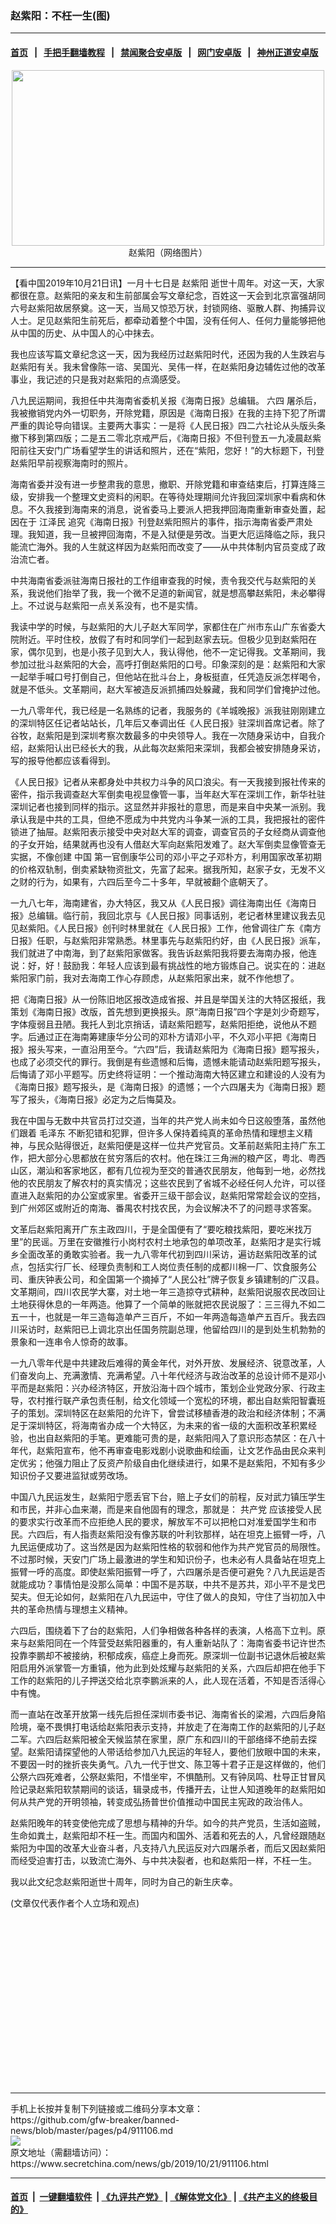 ### 赵紫阳：不枉一生(图)
------------------------

#### [首页](https://github.com/gfw-breaker/banned-news/blob/master/README.md) &nbsp;&nbsp;|&nbsp;&nbsp; [手把手翻墙教程](https://github.com/gfw-breaker/guides/wiki) &nbsp;&nbsp;|&nbsp;&nbsp; [禁闻聚合安卓版](https://github.com/gfw-breaker/bn-android) &nbsp;&nbsp;|&nbsp;&nbsp; [网门安卓版](https://github.com/oGate2/oGate) &nbsp;&nbsp;|&nbsp;&nbsp; [神州正道安卓版](https://github.com/SzzdOgate/update) 



<div class="article_right" style="fone-color:#000">
 <p style="text-align: center;">
  <img alt="" src="http://img2.secretchina.com/pic/2018/8-29/p2250351a412500946-ss.jpg" style="height:281px; width:500px"/>
  <br>
   赵紫阳（网络图片）
   <span id="hideid" name="hideid" style="color:red;display:none;">
    <span href="https://www.secretchina.com">
    </span>
   </span>
  </br>
 </p>
 <div id="txt-mid1-t21-2017">
  

---


  </div>
 </div>
 <p>
  【看中国2019年10月21日讯】一月十七日是
  <span href="https://www.secretchina.com/news/gb/tag/赵紫阳" target="_blank">
   赵紫阳
  </span>
  逝世十周年。对这一天，大家都很在意。赵紫阳的亲友和生前部属会写文章纪念，百姓这一天会到北京富强胡同六号赵紫阳故居祭奠。这一天，当局又惊恐万状，封锁网络、驱散人群、拘捕异议人士。足见赵紫阳生前死后，都牵动着整个中国，没有任何人、任何力量能够把他从中国的历史、从中国人的心中抹去。
  <span id="hideid" name="hideid" style="color:red;display:none;">
   <span href="https://www.secretchina.com">
   </span>
  </span>
 </p>
 <p>
  我也应该写篇文章纪念这一天，因为我经历过赵紫阳时代，还因为我的人生跌宕与赵紫阳有关。我未曾像陈一谘、吴国光、吴伟一样，在赵紫阳身边辅佐过他的改革事业，我记述的只是我对赵紫阳的点滴感受。
 </p>
 <p>
  八九民运期间，我担任中共海南省委机关报《海南日报》总编辑。
  <span href="https://www.secretchina.com/news/gb/tag/六四" target="_blank">
   六四
  </span>
  屠杀后，我被撤销党内外一切职务，开除党籍，原因是《海南日报》在我的主持下犯了所谓严重的舆论导向错误。主要两大事实：一是将《人民日报》四二六社论从头版头条撤下移到第四版；二是五二零北京戒严后，《海南日报》不但刊登五一九凌晨赵紫阳前往天安门广场看望学生的讲话和照片，还在“紫阳，您好！”的大标题下，刊登赵紫阳早前视察海南时的照片。
 </p>
 <p>
  海南省委并没有进一步整肃我的意思，撤职、开除党籍和审查结束后，打算连降三级，安排我一个整理文史资料的闲职。在等待处理期间允许我回深圳家中看病和休息。不久我接到海南来的消息，说省委马上要派人把我押回海南重新审查处置，起因在于
  <span href="https://www.secretchina.com/news/gb/tag/江泽民" target="_blank">
   江泽民
  </span>
  追究《海南日报》刊登赵紫阳照片的事件，指示海南省委严肃处理。我知道，我一旦被押回海南，不是入狱便是劳改。当更大厄运降临之际，我只能流亡海外。我的人生就这样因为赵紫阳而改变了——从中共体制内官员变成了政治流亡者。
 </p>
 <p>
  中共海南省委派驻海南日报社的工作组审查我的时候，责令我交代与赵紫阳的关系，我说他们抬举了我，我一个微不足道的新闻官，就是想高攀赵紫阳，未必攀得上。不过说与赵紫阳一点关系没有，也不是实情。
 </p>
 <p>
  我读中学的时候，与赵紫阳的大儿子赵大军同学，家都住在广州市东山广东省委大院附近。平时住校，放假了有时和同学们一起到赵家去玩。但极少见到赵紫阳在家，偶尔见到，也是小孩子见到大人，我认得他，他不一定记得我。文革期间，我参加过批斗赵紫阳的大会，高呼打倒赵紫阳的口号。印象深刻的是：赵紫阳和大家一起举手喊口号打倒自己，但他站在批斗台上，身板挺直，任凭造反派怎样喝令，就是不低头。文革期间，赵大军被造反派抓捕四处躲藏，我和同学们曾掩护过他。
 </p>
 <p>
  一九八零年代，我已经是一名熟练的记者，我服务的《羊城晚报》派我驻刚刚建立的深圳特区任记者站站长，几年后又奉调出任《人民日报》驻深圳首席记者。除了谷牧，赵紫阳是到深圳考察次数最多的中央领导人。我在一次随身采访中，自我介绍，赵紫阳认出已经长大的我，从此每次赵紫阳来深圳，我都会被安排随身采访，写的报导他都应该看得到。
 </p>
 <p>
  《人民日报》记者从来都身处中共权力斗争的风口浪尖。有一天我接到报社传来的密件，指示我调查赵大军倒卖电视显像管一事，当年赵大军在深圳工作，新华社驻深圳记者也接到同样的指示。这显然并非报社的意思，而是来自中央某一派别。我承认我是中共的工具，但绝不愿成为中共党内斗争某一派的工具，我把报社的密件锁进了抽屉。赵紫阳表示接受中央对赵大军的调查，调查官员的子女经商从调查他的子女开始，结果就再也没有人借赵大军向赵紫阳发难了。赵大军倒卖显像管查无实据，不像创建
  <span href="https://www.secretchina.com" target="_blank">
   中国
  </span>
  第一官倒康华公司的邓小平之子邓朴方，利用国家改革初期的价格双轨制，倒卖紧缺物资批文，先富了起来。据我所知，赵家子女，无发不义之财的行为，如果有，六四后至今二十多年，早就被翻个底朝天了。
 </p>
 <p>
  一九八七年，海南建省，办大特区，我又从《人民日报》调往海南出任《海南日报》总编辑。临行前，我回北京与《人民日报》同事话别，老记者林里建议我去见见赵紫阳。《人民日报》创刊时林里就在《人民日报》工作，他曾调往广东《南方日报》任职，与赵紫阳非常熟悉。林里事先与赵紫阳约好，由《人民日报》派车，我们就进了中南海，到了赵紫阳家做客。我告诉赵紫阳我将要去海南办报，他连说：好，好！鼓励我：年轻人应该到最有挑战性的地方锻炼自己。说实在的：进赵紫阳家门前，我对去海南工作心存顾虑，从赵紫阳家出来，就不作他想了。
 </p>
 <p>
  把《海南日报》从一份陈旧地区报改造成省报、并且是举国关注的大特区报纸，我策划《海南日报》改版，首先想到更换报头。原“海南日报”四个字是刘少奇题写，字体瘦弱且丑陋。我托人到北京捎话，请赵紫阳题写，赵紫阳拒绝，说他从不题字。后通过正在海南筹建康华分公司的邓朴方请邓小平，不久邓小平把《海南日报》报头写来，一直沿用至今。“六四”后，我请赵紫阳为《海南日报》题写报头，也成了必须交代的罪行。我倒是有些遗憾和后悔，遗憾未能请动赵紫阳题写报头，后悔请了邓小平题写。历史终将证明：一个推动海南大特区建立和建设的人没有为《海南日报》题写报头，是《海南日报》的遗憾；一个六四屠夫为《海南日报》题写了报头，《海南日报》必定为之后悔莫及。
 </p>
 <p>
  我在中国与无数中共官员打过交道，当年的共产党人尚未如今日这般堕落，虽然他们跟着
  <span href="https://www.secretchina.com/news/gb/tag/毛泽东" target="_blank">
   毛泽东
  </span>
  不断犯错和犯罪，但许多人保持着纯真的革命热情和理想主义精神，与民众贴得很近，赵紫阳便是这样一位共产党官员。文革前赵紫阳主持广东工作，把大部分心思都放在贫穷落后的农村。他在珠江三角洲的粮产区，粤北、粤西山区，潮汕和客家地区，都有几位视为至交的普通农民朋友，他每到一地，必然找他的农民朋友了解农村的真实情况；这些农民到了省城不必经任何人允许，可以径直进入赵紫阳的办公室或家里。省委开三级干部会议，赵紫阳常常趁会议的空挡，到广州郊区或附近的南海、番禺农村找农民，为会议解决不了的问题寻求答案。
 </p>
 <p>
  文革后赵紫阳离开广东主政四川，于是全国便有了“要吃粮找紫阳，要吃米找万里”的民谣。万里在安徽推行小岗村农村土地承包的单项改革，赵紫阳才是实行城乡全面改革的勇敢实验者。我一九八零年代初到四川采访，遍访赵紫阳改革的试点，包括实行厂长、经理负责制和工人岗位责任制的成都川棉一厂、饮食服务公司、重庆钟表公司，和全国第一个摘掉了“人民公社”牌子恢复乡镇建制的广汉县。文革期间，四川农民学大寨，对土地一年三造掠夺式耕种，赵紫阳说服农民改回让土地获得休息的一年两造。他算了一个简单的账就把农民说服了：三三得九不如二五一十，也就是一年三造每造单产三百斤，不如一年两造每造单产五百斤。我去四川采访时，赵紫阳已上调北京出任国务院副总理，他留给四川的是到处生机勃勃的景象和一连串令人惊奇的故事。
 </p>
 <p>
  一九八零年代是中共建政后难得的黄金年代，对外开放、发展经济、锐意改革，人们奋发向上、充满激情、充满希望。八十年代经济与政治改革的总设计师不是邓小平而是赵紫阳：兴办经济特区，开放沿海十四个城市，策划企业党政分家、行政主导，农村推行联产承包责任制，给文化领域一个宽松的环境，都出自赵紫阳智囊班子的策划。深圳特区在赵紫阳的允许下，曾尝试移植香港的政治和经济体制；不满足于深圳特区，将海南省办成一个大特区，为未来的省一级的大面积改革积累经验，也出自赵紫阳的手笔。更难能可贵的是，赵紫阳闯入了意识形态禁区：在八十年代，赵紫阳宣布，他不再审查电影戏剧小说歌曲和绘画，让文艺作品由民众来判定优劣；他强力阻止了反资产阶级自由化继续进行，如果不是赵紫阳，不知有多少知识份子又要进监狱或劳改场。
 </p>
 <p>
  中国八九民运发生，赵紫阳宁愿丢官下台，赔上子女们的前程，反对武力镇压学生和市民，并非心血来潮，而是来自他固有的理念，那就是：
  <span href="https://www.secretchina.com/news/gb/tag/共产党" target="_blank">
   共产党
  </span>
  应该接受人民的要求实行改革而不应拒绝人民的要求，解放军不可以把枪口对准爱国学生和市民。六四后，有人指责赵紫阳没有像苏联的叶利钦那样，站在坦克上振臂一呼，八九民运便成功了。这当然是因为赵紫阳性格的软弱和他作为共产党官员的局限性。不过那时候，天安门广场上最激进的学生和知识份子，也未必有人具备站在坦克上振臂一呼的高度。即使赵紫阳振臂一呼了，六四屠杀是否便可避免？八九民运是否就能成功？事情怕是没那么简单：中国不是苏联，中共不是苏共，邓小平不是戈巴契夫。但无论如何，赵紫阳在八九民运中，守住了做人的良知，守住了当初加入中共的革命热情与理想主义精神。
 </p>
 <p>
  六四后，围绕着下了台的赵紫阳，人们争相做各种各样的表演，人格高下立判。原来与赵紫阳同在一个阵营受赵紫阳器重的，有人重新站队了：海南省委书记许世杰投靠李鹏却不被接纳，积郁成疾，癌症上身而死。原深圳一位副书记退休后被赵紫阳启用外派掌管一方重镇，他为此到处炫耀与赵紫阳的关系，六四后却把在他手下工作的赵紫阳的儿子押送交给北京李鹏派来的人，此人现在活着，不知是否活得心中有愧。
 </p>
 <p>
  而一直站在改革开放第一线先后担任深圳市委书记、海南省长的梁湘，六四后身陷险境，毫不畏惧打电话给赵紫阳表示支持，并放走了在海南工作的赵紫阳的儿子赵二军。六四后赵紫阳被全天候监禁在家里，原广东和四川的干部络绎不绝前去探望。赵紫阳请探望他的人带话给参加八九民运的年轻人，要他们放眼中国的未来，不要因一时的挫折丧失勇气。八九一代于世文、陈卫等十君子正是这样做的，他们公祭六四死难者，公祭赵紫阳，不惜坐牢，不惧酷刑。又有钟凤鸣、杜导正甘冒风险记录赵紫阳软禁期间的谈话，辑录成书，传播开去，让世人知道晚年的赵紫阳如何从共产党的开明领袖，转变成弘扬普世价值推动中国民主宪政的政治伟人。
 </p>
 <p>
  赵紫阳晚年的转变使他完成了思想与精神的升华。如今的共产党员，生活如盗贼，生命如粪土，赵紫阳却不枉一生。而国内和国外、活着和死去的人，凡曾经跟随赵紫阳为中国的改革大业奋斗者，凡支持八九民运反对六四屠杀者，而后又因赵紫阳而经受迫害打击，以致流亡海外、与中共决裂者，也和赵紫阳一样，不枉一生。
 </p>
 <p>
  我以此文纪念赵紫阳逝世十周年，同时为自己的新生庆幸。
 </p>
 (文章仅代表作者个人立场和观点)
 <center>
  <div>
   <div id="txt-mid2-t22-2017" style="display: block;  height: 280px;  overflow: hidden;">
    <div id="SC-21">
    </div>
   </div>
  </div>
 </center>
</div>

<hr/>
手机上长按并复制下列链接或二维码分享本文章：<br/>
https://github.com/gfw-breaker/banned-news/blob/master/pages/p4/911106.md <br/>
<a href='https://github.com/gfw-breaker/banned-news/blob/master/pages/p4/911106.md'><img src='https://github.com/gfw-breaker/banned-news/blob/master/pages/p4/911106.md.png'/></a> <br/>
原文地址（需翻墙访问）：https://www.secretchina.com/news/gb/2019/10/21/911106.html


------------------------
#### [首页](https://github.com/gfw-breaker/banned-news/blob/master/README.md) &nbsp;|&nbsp; [一键翻墙软件](https://github.com/gfw-breaker/nogfw/blob/master/README.md) &nbsp;| [《九评共产党》](https://github.com/gfw-breaker/9ping.md/blob/master/README.md#九评之一评共产党是什么) | [《解体党文化》](https://github.com/gfw-breaker/jtdwh.md/blob/master/README.md) | [《共产主义的终极目的》](https://github.com/gfw-breaker/gczydzjmd.md/blob/master/README.md)


<img src='http://gfw-breaker.win/banned-news/pages/p4/911106.md' width='0px' height='0px'/>